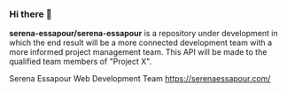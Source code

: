 ### Hi there 👋

**serena-essapour/serena-essapour** is a repository under development in which the end result will be a more connected development team with a more informed project management team. This API will be made to the qualified team members of "Project X".

Serena Essapour 
Web Development Team
https://serenaessapour.com/
